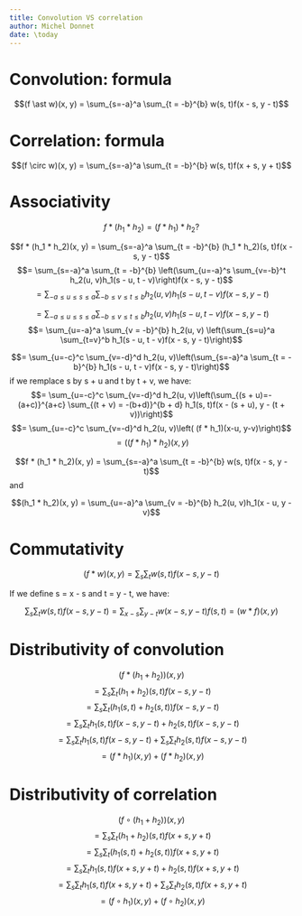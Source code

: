 ```yaml
---
title: Convolution VS correlation
author: Michel Donnet
date: \today
---
```


# Convolution: formula

$$(f \ast w)(x, y) = \sum_{s=-a}^a \sum_{t = -b}^{b} w(s, t)f(x - s, y - t)$$

# Correlation: formula

$$(f \circ w)(x, y) = \sum_{s=-a}^a \sum_{t = -b}^{b} w(s, t)f(x + s, y + t)$$

# Associativity

$$f * (h_1 * h_2) = (f * h_1) * h_2 ?$$

$$f * (h_1 * h_2)(x, y) = \sum_{s=-a}^a \sum_{t = -b}^{b} (h_1 * h_2)(s, t)f(x - s, y - t)$$
$$= \sum_{s=-a}^a \sum_{t = -b}^{b} \left(\sum_{u=-a}^s \sum_{v=-b}^t h_2(u, v)h_1(s - u, t - v)\right)f(x - s, y - t)$$
$$= \sum_{-a \leq u \leq s \leq a} \sum_{-b \leq v \leq t \leq b} h_2(u, v)h_1(s - u, t - v)f(x - s, y - t)$$

$$= \sum_{-a \leq u \leq s \leq a} \sum_{-b \leq v \leq t \leq b} h_2(u, v)h_1(s - u, t - v)f(x - s, y - t)$$
$$= \sum_{u=-a}^a \sum_{v = -b}^{b} h_2(u, v) \left(\sum_{s=u}^a \sum_{t=v}^b h_1(s - u, t - v)f(x - s, y - t)\right)$$

$$= \sum_{u=-c}^c \sum_{v=-d}^d h_2(u, v)\left(\sum_{s=-a}^a \sum_{t = -b}^{b} h_1(s - u, t - v)f(x - s, y - t)\right)$$
if we remplace s by s + u and t by t + v, we have:
$$= \sum_{u=-c}^c \sum_{v=-d}^d h_2(u, v)\left(\sum_{(s + u)=-(a+c)}^{a+c} \sum_{(t + v) = -(b+d)}^{b + d} h_1(s, t)f(x - (s + u), y - (t + v))\right)$$
$$= \sum_{u=-c}^c \sum_{v=-d}^d h_2(u, v)\left( (f * h_1)(x-u, y-v)\right)$$
$$= ((f * h_1) * h_2)(x, y)$$



$$f * (h_1 * h_2)(x, y) = \sum_{s=-a}^a \sum_{t = -b}^{b} w(s, t)f(x - s, y - t)$$
and

$$(h_1 * h_2)(x, y) = \sum_{u=-a}^a \sum_{v = -b}^{b} h_2(u, v)h_1(x - u, y - v)$$

# Commutativity

$$(f * w)(x, y) = \sum_s \sum_t w(s, t)f(x - s, y - t)$$

If we define s = x - s and t = y - t, we have:


$$\sum_s \sum_t w(s, t)f(x - s, y - t) = \sum_{x-s} \sum_{y - t} w(x - s, y - t) f (s, t) = (w * f)(x, y)$$

# Distributivity of convolution


$$(f * (h_1 + h_2))(x, y)$$
$$=\sum_s \sum_t (h_1 + h_2)(s, t)f(x - s, y - t)$$
$$=\sum_s \sum_t (h_1(s, t) + h_2(s, t))f(x - s, y - t)$$
$$=\sum_s \sum_t h_1(s, t)f(x - s, y - t) + h_2(s, t)f(x - s, y - t)$$
$$=\sum_s \sum_t h_1(s, t)f(x - s, y - t) + \sum_s \sum_t h_2(s, t)f(x - s, y - t)$$
$$= (f * h_1)(x, y) + (f * h_2)(x, y)$$

# Distributivity of correlation


$$(f \circ (h_1 + h_2))(x, y)$$
$$=\sum_s \sum_t (h_1 + h_2)(s, t)f(x + s, y + t)$$
$$=\sum_s \sum_t (h_1(s, t) + h_2(s, t))f(x + s, y + t)$$
$$=\sum_s \sum_t h_1(s, t)f(x + s, y + t) + h_2(s, t)f(x + s, y + t)$$
$$=\sum_s \sum_t h_1(s, t)f(x + s, y + t) + \sum_s \sum_t h_2(s, t)f(x + s, y + t)$$
$$= (f \circ h_1)(x, y) + (f \circ h_2)(x, y)$$
